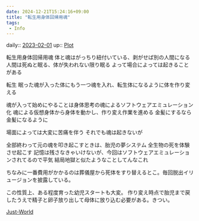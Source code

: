```yaml
---
date: 2024-12-21T15:24:16+09:00
title: "転生用身体回帰用魂"
tags:
 - Info
---
```


daily:: [2023-02-01](/Daily_Note/2023-02-01.md)
up:: [Plot](../Bar/Novel/Chaos/Plot.md)

転生用身体回帰用魂
体と魂はがっちり紐付いている、剥がせば別の人間になる
人間は死ぬと眠る、体が失われない限り眠る
よって場合によっては起きることがある

転生
眠った魂が入った体にもう一つ魂を入れ、転生体になるように体を作り変える

魂が入って始めにやることは身体思考の魂によるソフトウェアエミュレーション化
魂による仮想身体から身体を動かし、作り変え作業を進める
金髪にするなら金髪になるように

場面によっては大変に苦痛を伴う
それでも魂は起きないが

全部終わって元の魂を叩き起こすときは、胎児の夢システム
全生物の死を体験させ起こす
記憶は残さなきゃいけないが、今回はソフトウェアエミュレーションされてるので平気
結局地獄と似たようなことしてんなこれ

ちなみに一番費用がかかるのは葬儀屋から死体をすり替えるとこ。毎回脱出イリュージョンを披露している。

この性質上、ある程度育った幼児スタートも大変。
作り変え時点で胎児まで戻したうえで精子と卵子放り出して母体に放り込む必要がある。きつい。

[Just-World](Bar/Novel/Just-World/Just-World.md)